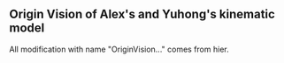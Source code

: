 ## Origin Vision of Alex's and Yuhong's kinematic model

All modification with name "OriginVision..." comes from hier.